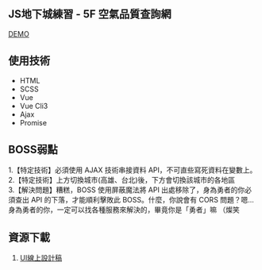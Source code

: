 ## JS地下城練習 - 5F 空氣品質查詢網

[DEMO](https://dylan237.github.io/JS_5F_AQI/)  

## 使用技術
- HTML
- SCSS
- Vue
- Vue Cli3
- Ajax
- Promise

## BOSS弱點

1.【特定技術】必須使用 AJAX 技術串接資料 API，不可直些寫死資料在變數上。  
2.【特定技術】上方切換城市(高雄、台北)後，下方會切換該城市的各地區   
3.【解決問題】糟糕，BOSS 使用屏蔽魔法將 API 出處移除了，身為勇者的你必須查出 API 的下落，才能順利擊敗此 BOSS。什麼，你說會有 CORS 問題？嗯... 身為勇者的你，一定可以找各種服務來解決的，畢竟你是「勇者」嘛 （燦笑  

## 資源下載
1. [UI線上設計稿](https://xd.adobe.com/spec/1e214feb-9f65-4c79-5adb-6919c1c7b8d7-6810/screen/dfcfc300-ec0f-4b70-bb23-7fc6be052a88/013-AQI/)
